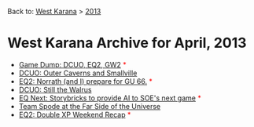 Back to: [West Karana](/posts/westkarana.md) > [2013](/posts/2013/westkarana.md)
# West Karana Archive for April, 2013

* [Game Dump: DCUO, EQ2, GW2](10812.md) <span style="color:red;">*</span>
* [DCUO: Outer Caverns and Smallville](10818.md) <span style="color:red;"></span>
* [EQ2: Norrath (and I) prepare for GU 66.](10823.md) <span style="color:red;">*</span>
* [DCUO: Still the Walrus](10829.md) <span style="color:red;"></span>
* [EQ Next: Storybricks to provide AI to SOE's next game](10833.md) <span style="color:red;">*</span>
* [Team Spode at the Far Side of the Universe](10837.md) <span style="color:red;"></span>
* [EQ2: Double XP Weekend Recap](10843.md) <span style="color:red;">*</span>
